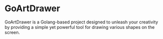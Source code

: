 # GoArtDrawer
GoArtDrawer is a Golang-based project designed to unleash your creativity by providing a simple yet powerful tool for drawing various shapes on the screen.
